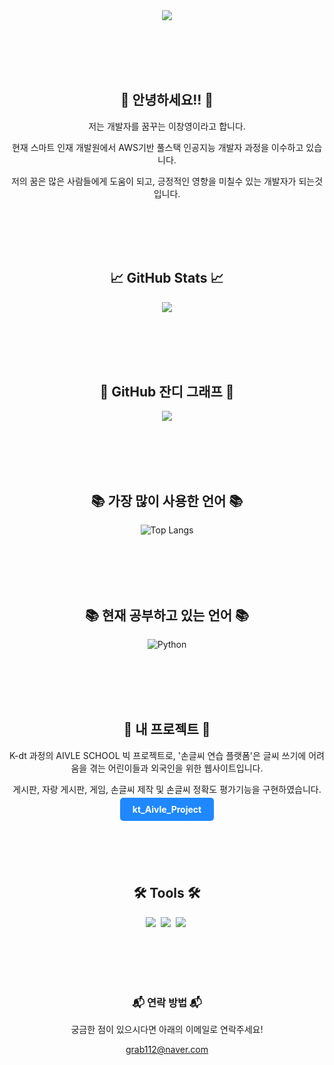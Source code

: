 <div align="center">
  <img src="https://capsule-render.vercel.app/api?type=transparent&text=ChangYoung's+GitHub&fontColor=000000&fontSize=20" />

  <br><br><br><br>

  <h2>👋 안녕하세요!! 👋</h2>
  <p>저는 개발자를 꿈꾸는 이창영이라고 합니다. </p>
  <p>현재 스마트 인재 개발원에서 AWS기반 풀스택 인공지능 개발자 과정을 이수하고 있습니다.</p>
  <p>저의 꿈은 많은 사람들에게 도움이 되고, 긍정적인 영향을 미칠수 있는 개발자가 되는것입니다.</p>

  <br><br><br><br>

  <h2>📈 GitHub Stats 📈</h2>
  <img src="https://github-readme-stats.vercel.app/api?username=anuraghazra&show_icons=true&theme=transparent" />

  <br><br><br><br>

  <h2>🌱 GitHub 잔디 그래프 🌱</h2>
  <img src="https://ghchart.rshah.org/33333/Chang558"/>

  <br><br><br><br>

  <h2>📚 가장 많이 사용한 언어 📚</h2>
  <img src="https://github-readme-stats.vercel.app/api/top-langs/?username=Chang558&layout=donut" alt="Top Langs" />

  <br><br><br><br>

  <h2>📚 현재 공부하고 있는 언어 📚</h2>
  <img alt="Python" src="https://img.shields.io/badge/Python-3776AB.svg?&style=flat-square&logo=Python&logoColor=white"/>

  <br><br><br><br>

  <h2>🚀 내 프로젝트 🚀</h2>
  <p>K-dt 과정의 AIVLE SCHOOL 빅 프로젝트로, '손글씨 연습 플랫폼'은 글씨 쓰기에 어려움을 겪는 어린이들과 외국인을 위한 웹사이트입니다.</p>
  <p>게시판, 자랑 게시판, 게임, 손글씨 제작 및 손글씨 정확도 평가기능을 구현하였습니다.</p>
  <a href="https://github.com/Chang558/kt_aivle_project" style="background-color: #2088FF; color: white; padding: 10px 20px; text-decoration: none; border-radius: 5px; font-weight: bold;">kt_Aivle_Project</a>

  <br><br><br><br>

  <h2>🛠 Tools 🛠</h2>
  <img src="https://img.shields.io/badge/git-F05033.svg?style=for-the-badge&logo=git&logoColor=white" />&nbsp
  <img src="https://img.shields.io/badge/github-181717.svg?style=for-the-badge&logo=github&logoColor=white" />&nbsp
  <img src="https://img.shields.io/badge/Notion-F3F3F3.svg?style=for-the-badge&logo=notion&logoColor=black" />&nbsp

  <br><br><br><br>

  <h3>📬 연락 방법 📬</h3>
  <p>궁금한 점이 있으시다면 아래의 이메일로 연락주세요!</p>
  <a href="grab112@naver.com">grab112@naver.com</a>
</div>
